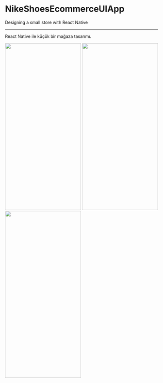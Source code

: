 # NikeShoesEcommerceUIApp

Designing a small store with React Native

**********

React Native ile küçük bir mağaza tasarımı.
<br>
<p><p>
<img src="https://user-images.githubusercontent.com/77547205/211417023-ddc227c3-9a65-4ca9-8a63-bff792297c51.png" height="550" width="250">
<img src="https://user-images.githubusercontent.com/77547205/211417039-83a5090e-1f47-4792-8d0f-50aef93d2a82.png" height="550" width="250">
<img src="https://user-images.githubusercontent.com/77547205/211417055-fb2d2d5b-aa80-440a-aae2-e7a9534723da.png" height="550" width="250">


